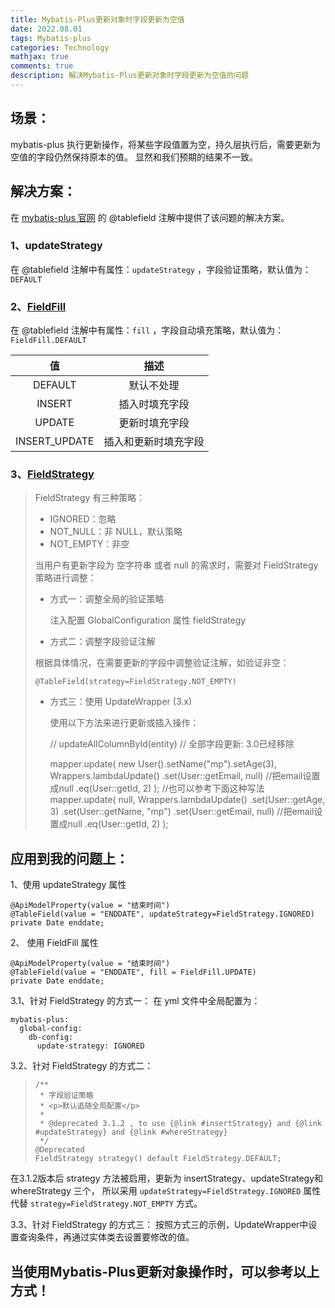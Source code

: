 ```yaml
---
title: Mybatis-Plus更新对象时字段更新为空值
date: 2022.08.01 
tags: Mybatis-plus
categories: Technology  
mathjax: true
comments: true
description: 解决Mybatis-Plus更新对象时字段更新为空值的问题
---
```


## 场景：
mybatis-plus 执行更新操作，将某些字段值置为空，持久层执行后，需要更新为空值的字段仍然保持原本的值。 
显然和我们预期的结果不一致。 


## 解决方案：
在 [mybatis-plus 官网]() 的 @tablefield 注解中提供了该问题的解决方案。

### 1、updateStrategy
在 @tablefield 注解中有属性：`updateStrategy` ，字段验证策略，默认值为：`DEFAULT`

### 2、[FieldFill](https://www.mybatis-plus.com/guide/annotation.html#fieldfill)
在 @tablefield 注解中有属性：`fill` ，字段自动填充策略，默认值为：`FieldFill.DEFAULT`

|       值       |     描述     |
|:-------------:|:----------:|
|    DEFAULT    |   默认不处理    |
|    INSERT     |  插入时填充字段   |
|    UPDATE     |  更新时填充字段   |
| INSERT_UPDATE | 插入和更新时填充字段 |

### 3、[FieldStrategy](https://www.mybatis-plus.com/guide/faq.html#%E6%8F%92%E5%85%A5%E6%88%96%E6%9B%B4%E6%96%B0%E7%9A%84%E5%AD%97%E6%AE%B5%E6%9C%89-%E7%A9%BA%E5%AD%97%E7%AC%A6%E4%B8%B2-%E6%88%96%E8%80%85-null)

> FieldStrategy 有三种策略：
> - IGNORED：忽略
> - NOT_NULL：非 NULL，默认策略
> - NOT_EMPTY：非空
>
> 当用户有更新字段为 空字符串 或者 null 的需求时，需要对 FieldStrategy 策略进行调整：
>
> - 方式一：调整全局的验证策略
>
>   注入配置 GlobalConfiguration 属性 fieldStrategy
>
>
>- 方式二：调整字段验证注解
>
>  根据具体情况，在需要更新的字段中调整验证注解，如验证非空：
>
>
>     @TableField(strategy=FieldStrategy.NOT_EMPTY)
>
> - 方式三：使用 UpdateWrapper (3.x)
>
>   使用以下方法来进行更新或插入操作：
>
>
>     // updateAllColumnById(entity) // 全部字段更新: 3.0已经移除
>
>     mapper.update(
>       new User().setName("mp").setAge(3),
>       Wrappers.<User>lambdaUpdate()
>               .set(User::getEmail, null) //把email设置成null
>               .eq(User::getId, 2)
>     );
>     //也可以参考下面这种写法
>     mapper.update(
>      null,
>      Wrappers.<User>lambdaUpdate()
>              .set(User::getAge, 3)
>              .set(User::getName, "mp")
>              .set(User::getEmail, null) //把email设置成null
>              .eq(User::getId, 2)
>     );

## 应用到我的问题上：
1、使用 updateStrategy 属性
```
@ApiModelProperty(value = "结束时间")
@TableField(value = "ENDDATE", updateStrategy=FieldStrategy.IGNORED)
private Date enddate;
```

2、 使用 FieldFill 属性
```
@ApiModelProperty(value = "结束时间")
@TableField(value = "ENDDATE", fill = FieldFill.UPDATE)
private Date enddate;
```

3.1、针对 FieldStrategy 的方式一： 在 yml 文件中全局配置为：
```
mybatis-plus:
  global-config:
    db-config:
      update-strategy: IGNORED
```

3.2、针对 FieldStrategy 的方式二：
>
>     /**
>      * 字段验证策略
>      * <p>默认追随全局配置</p>
>      *
>      * @deprecated 3.1.2 , to use {@link #insertStrategy} and {@link #updateStrategy} and {@link #whereStrategy}
>      */
>     @Deprecated
>     FieldStrategy strategy() default FieldStrategy.DEFAULT;

在3.1.2版本后 strategy 方法被启用，更新为 insertStrategy、updateStrategy和whereStrategy 三个，
所以采用 `updateStrategy=FieldStrategy.IGNORED` 属性代替 `strategy=FieldStrategy.NOT_EMPTY` 方式。

3.3、针对 FieldStrategy 的方式三：
按照方式三的示例，UpdateWrapper中设置查询条件，再通过实体类去设置要修改的值。

## 当使用Mybatis-Plus更新对象操作时，可以参考以上方式！